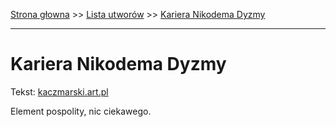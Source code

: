 [Strona głowna](../index.md) >> [Lista utworów](../list.md) >> [Kariera Nikodema Dyzmy](196.md)

---

# Kariera Nikodema Dyzmy

Tekst: [kaczmarski.art.pl](https://www.kaczmarski.art.pl/tworczosc/wiersze/kariera-nikodema-dyzmy/)

Element pospolity, nic ciekawego.